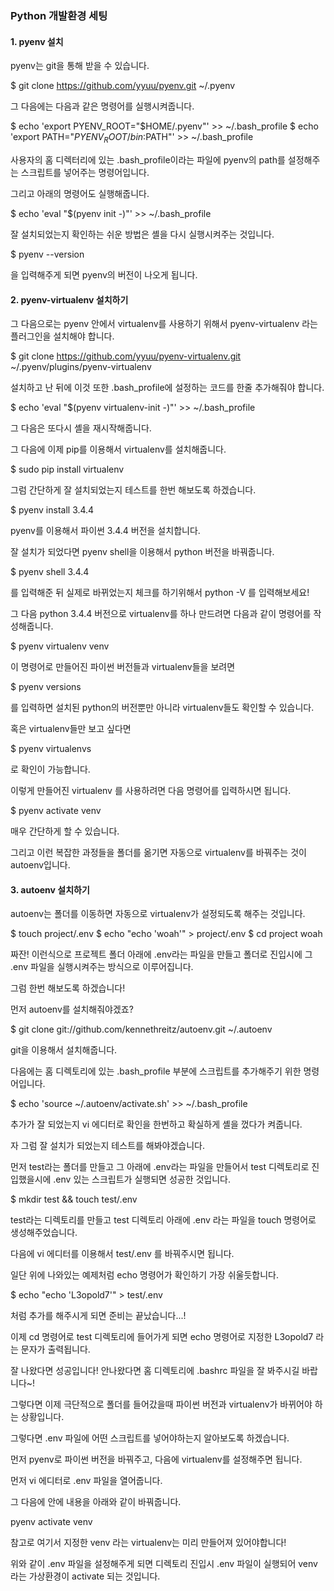 ### Python 개발환경 세팅

#### 1. pyenv 설치

pyenv는 git을 통해 받을 수 있습니다.

$ git clone https://github.com/yyuu/pyenv.git ~/.pyenv

그 다음에는 다음과 같은 명령어를 실행시켜줍니다.

$ echo 'export PYENV_ROOT="$HOME/.pyenv"' >> ~/.bash_profile
$ echo 'export PATH="$PYENV_ROOT/bin:$PATH"' >> ~/.bash_profile

사용자의 홈 디렉터리에 있는 .bash_profile이라는 파일에 pyenv의 path를 설정해주는 스크립트를 넣어주는 명령어입니다.

그리고 아래의 명령어도 실행해줍니다.

$ echo 'eval "$(pyenv init -)"' >> ~/.bash_profile

잘 설치되었는지 확인하는 쉬운 방법은 셸을 다시 실행시켜주는 것입니다.

$ pyenv --version

을 입력해주게 되면 pyenv의 버전이 나오게 됩니다.


#### 2. pyenv-virtualenv 설치하기

그 다음으로는 pyenv 안에서 virtualenv를 사용하기 위해서 pyenv-virtualenv 라는 플러그인을 설치해야 합니다.

$ git clone https://github.com/yyuu/pyenv-virtualenv.git ~/.pyenv/plugins/pyenv-virtualenv

설치하고 난 뒤에 이것 또한 .bash_profile에 설정하는 코드를 한줄 추가해줘야 합니다.

$ echo 'eval "$(pyenv virtualenv-init -)"' >> ~/.bash_profile

그 다음은 또다시 셸을 재시작해줍니다.

그 다음에 이제 pip를 이용해서 virtualenv를 설치해줍니다.

$ sudo pip install virtualenv

그럼 간단하게 잘 설치되었는지 테스트를 한번 해보도록 하겠습니다.

$ pyenv install 3.4.4

pyenv를 이용해서 파이썬 3.4.4 버전을 설치합니다.

잘 설치가 되었다면 pyenv shell을 이용해서 python 버전을 바꿔줍니다.

$ pyenv shell 3.4.4

를 입력해준 뒤 실제로 바뀌었는지 체크를 하기위해서 python -V 를 입력해보세요!

그 다음 python 3.4.4 버전으로 virtualenv를 하나 만드려면 다음과 같이 명령어를 작성해줍니다.

$ pyenv virtualenv venv

이 명령어로 만들어진 파이썬 버전들과 virtualenv들을 보려면

$ pyenv versions

를 입력하면 설치된 python의 버전뿐만 아니라 virtualenv들도 확인할 수 있습니다.

혹은 virtualenv들만 보고 싶다면

$ pyenv virtualenvs

로 확인이 가능합니다.

이렇게 만들어진 virtualenv 를 사용하려면 다음 명령어를 입력하시면 됩니다.

$ pyenv activate venv

매우 간단하게 할 수 있습니다.

그리고 이런 복잡한 과정들을 폴더를 옮기면 자동으로 virtualenv를 바꿔주는 것이 autoenv입니다.


#### 3. autoenv 설치하기

autoenv는 폴더를 이동하면 자동으로 virtualenv가 설정되도록 해주는 것입니다.

$ touch project/.env
$ echo "echo 'woah'" > project/.env
$ cd project
woah

짜잔! 이런식으로 프로젝트 폴더 아래에 .env라는 파일을 만들고 폴더로 진입시에 그 .env 파일을 실행시켜주는 방식으로 이루어집니다.

그럼 한번 해보도록 하겠습니다!

먼저 autoenv를 설치해줘야겠죠?

$ git clone git://github.com/kennethreitz/autoenv.git ~/.autoenv

git을 이용해서 설치해줍니다.

다음에는 홈 디렉토리에 있는 .bash_profile 부분에 스크립트를 추가해주기 위한 명령어입니다.

$ echo 'source ~/.autoenv/activate.sh' >> ~/.bash_profile

추가가 잘 되었는지 vi 에디터로 확인을 한번하고 확실하게 셸을 껐다가 켜줍니다.

자 그럼 잘 설치가 되었는지 테스트를 해봐야겠습니다.

먼저 test라는 폴더를 만들고 그 아래에 .env라는 파일을 만들어서 test 디렉토리로 진입했을시에 .env 있는 스크립트가 실행되면 성공한 것입니다.

$ mkdir test && touch test/.env

test라는 디렉토리를 만들고 test 디렉토리 아래에 .env 라는 파일을 touch 명령어로 생성해주었습니다.

다음에 vi 에디터를 이용해서 test/.env 를 바꿔주시면 됩니다.

일단 위에 나와있는 예제처럼 echo 명령어가 확인하기 가장 쉬울듯합니다.

$ echo "echo 'L3opold7'" > test/.env

처럼 추가를 해주시게 되면 준비는 끝났습니다...!

이제 cd 명령어로 test 디렉토리에 들어가게 되면 echo 명령어로 지정한 L3opold7 라는 문자가 출력됩니다.

잘 나왔다면 성공입니다! 안나왔다면 홈 디렉토리에 .bashrc 파일을 잘 봐주시길 바랍니다~!

그렇다면 이제 극단적으로 폴더를 들어갔을때 파이썬 버전과 virtualenv가 바뀌어야 하는 상황입니다.

그렇다면 .env 파일에 어떤 스크립트를 넣어야하는지 알아보도록 하겠습니다.

먼저 pyenv로 파이썬 버전을 바꿔주고, 다음에 virtualenv를 설정해주면 됩니다.

먼저 vi 에디터로 .env 파일을 열어줍니다.

그 다음에 안에 내용을 아래와 같이 바꿔줍니다.

pyenv activate venv

참고로 여기서 지정한 venv 라는 virtualenv는 미리 만들어져 있어야합니다!

위와 같이 .env 파일을 설정해주게 되면 디렉토리 진입시 .env 파일이 실행되어 venv 라는 가상환경이 activate 되는 것입니다.
